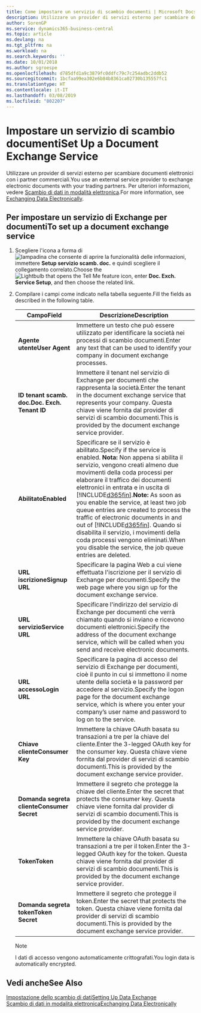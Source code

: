 ```yaml
---
title: Come impostare un servizio di scambio documenti | Microsoft Docs
description: Utilizzare un provider di servizi esterno per scambiare documenti elettronici con i partner commerciali.
author: SorenGP
ms.service: dynamics365-business-central
ms.topic: article
ms.devlang: na
ms.tgt_pltfrm: na
ms.workload: na
ms.search.keywords: ''
ms.date: 10/01/2018
ms.author: sgroespe
ms.openlocfilehash: d785dfd1a9c3879fc0ddfc79c7c254adbc2ddb52
ms.sourcegitcommit: 1bcfaa99ea302e6b84b8361ca02730b135557fc1
ms.translationtype: HT
ms.contentlocale: it-IT
ms.lasthandoff: 03/08/2019
ms.locfileid: "802207"
---
```

# <a name="set-up-a-document-exchange-service"></a><span data-ttu-id="65f83-103">Impostare un servizio di scambio documenti</span><span class="sxs-lookup"><span data-stu-id="65f83-103">Set Up a Document Exchange Service</span></span>
<span data-ttu-id="65f83-104">Utilizzare un provider di servizi esterno per scambiare documenti elettronici con i partner commerciali.</span><span class="sxs-lookup"><span data-stu-id="65f83-104">You use an external service provider to exchange electronic documents with your trading partners.</span></span> <span data-ttu-id="65f83-105">Per ulteriori informazioni, vedere [Scambio di dati in modalità elettronica](across-data-exchange.md).</span><span class="sxs-lookup"><span data-stu-id="65f83-105">For more information, see [Exchanging Data Electronically](across-data-exchange.md).</span></span>  

## <a name="to-set-up-a-document-exchange-service"></a><span data-ttu-id="65f83-106">Per impostare un servizio di Exchange per documenti</span><span class="sxs-lookup"><span data-stu-id="65f83-106">To set up a document exchange service</span></span>  
1. <span data-ttu-id="65f83-107">Scegliere l'icona a forma di ![lampadina che consente di aprire la funzionalità delle informazioni](media/ui-search/search_small.png "Informazioni sull'operazione che si desidera eseguire"), immettere **Setup servizio scamb. doc.** e quindi scegliere il collegamento correlato.</span><span class="sxs-lookup"><span data-stu-id="65f83-107">Choose the ![Lightbulb that opens the Tell Me feature](media/ui-search/search_small.png "Tell me what you want to do") icon, enter **Doc. Exch. Service Setup**, and then choose the related link.</span></span>  
2. <span data-ttu-id="65f83-108">Compilare i campi come indicato nella tabella seguente.</span><span class="sxs-lookup"><span data-stu-id="65f83-108">Fill the fields as described in the following table.</span></span>  

    |<span data-ttu-id="65f83-109">Campo</span><span class="sxs-lookup"><span data-stu-id="65f83-109">Field</span></span>|<span data-ttu-id="65f83-110">Descrizione</span><span class="sxs-lookup"><span data-stu-id="65f83-110">Description</span></span>|  
    |---------------------------------|---------------------------------------|  
    |<span data-ttu-id="65f83-111">**Agente utente**</span><span class="sxs-lookup"><span data-stu-id="65f83-111">**User Agent**</span></span>|<span data-ttu-id="65f83-112">Immettere un testo che può essere utilizzato per identificare la società nei processi di scambio documenti.</span><span class="sxs-lookup"><span data-stu-id="65f83-112">Enter any text that can be used to identify your company in document exchange processes.</span></span>|  
    |<span data-ttu-id="65f83-113">**ID tenant scamb. doc.**</span><span class="sxs-lookup"><span data-stu-id="65f83-113">**Doc. Exch. Tenant ID**</span></span>|<span data-ttu-id="65f83-114">Immettere il tenant nel servizio di Exchange per documenti che rappresenta la società.</span><span class="sxs-lookup"><span data-stu-id="65f83-114">Enter the tenant in the document exchange service that represents your company.</span></span> <span data-ttu-id="65f83-115">Questa chiave viene fornita dal provider di servizi di scambio documenti.</span><span class="sxs-lookup"><span data-stu-id="65f83-115">This is provided by the document exchange service provider.</span></span>|  
    |<span data-ttu-id="65f83-116">**Abilitato**</span><span class="sxs-lookup"><span data-stu-id="65f83-116">**Enabled**</span></span>|<span data-ttu-id="65f83-117">Specificare se il servizio è abilitato.</span><span class="sxs-lookup"><span data-stu-id="65f83-117">Specify if the service is enabled.</span></span> <span data-ttu-id="65f83-118">**Nota:** Non appena si abilita il servizio, vengono creati almeno due movimenti della coda processi per elaborare il traffico dei documenti elettronici in entrata e in uscita di [!INCLUDE[d365fin](includes/d365fin_md.md)].</span><span class="sxs-lookup"><span data-stu-id="65f83-118">**Note:**  As soon as you enable the service, at least two job queue entries are created to process the traffic of electronic documents in and out of [!INCLUDE[d365fin](includes/d365fin_md.md)].</span></span> <span data-ttu-id="65f83-119">Quando si disabilita il servizio, i movimenti della coda processi vengono eliminati.</span><span class="sxs-lookup"><span data-stu-id="65f83-119">When you disable the service, the job queue entries are deleted.</span></span>|  
    |<span data-ttu-id="65f83-120">**URL iscrizione**</span><span class="sxs-lookup"><span data-stu-id="65f83-120">**Signup URL**</span></span>|<span data-ttu-id="65f83-121">Specificare la pagina Web a cui viene effettuata l'iscrizione per il servizio di Exchange per documenti.</span><span class="sxs-lookup"><span data-stu-id="65f83-121">Specify the web page where you sign up for the document exchange service.</span></span>|  
    |<span data-ttu-id="65f83-122">**URL servizio**</span><span class="sxs-lookup"><span data-stu-id="65f83-122">**Service URL**</span></span>|<span data-ttu-id="65f83-123">Specificare l'indirizzo del servizio di Exchange per documenti che verrà chiamato quando si inviano e ricevono documenti elettronici.</span><span class="sxs-lookup"><span data-stu-id="65f83-123">Specify the address of the document exchange service, which will be called when you send and receive electronic documents.</span></span>|  
    |<span data-ttu-id="65f83-124">**URL accesso**</span><span class="sxs-lookup"><span data-stu-id="65f83-124">**Login URL**</span></span>|<span data-ttu-id="65f83-125">Specificare la pagina di accesso del servizio di Exchange per documenti, cioè il punto in cui si immettono il nome utente della società e la password per accedere al servizio.</span><span class="sxs-lookup"><span data-stu-id="65f83-125">Specify the logon page for the document exchange service, which is where you enter your company’s user name and password to log on to the service.</span></span>|  
    |<span data-ttu-id="65f83-126">**Chiave cliente**</span><span class="sxs-lookup"><span data-stu-id="65f83-126">**Consumer Key**</span></span>|<span data-ttu-id="65f83-127">Immettere la chiave OAuth basata su transazioni a tre per la chiave del cliente.</span><span class="sxs-lookup"><span data-stu-id="65f83-127">Enter the 3-legged OAuth key for the consumer key.</span></span> <span data-ttu-id="65f83-128">Questa chiave viene fornita dal provider di servizi di scambio documenti.</span><span class="sxs-lookup"><span data-stu-id="65f83-128">This is provided by the document exchange service provider.</span></span>|  
    |<span data-ttu-id="65f83-129">**Domanda segreta cliente**</span><span class="sxs-lookup"><span data-stu-id="65f83-129">**Consumer Secret**</span></span>|<span data-ttu-id="65f83-130">Immettere il segreto che protegge la chiave del cliente.</span><span class="sxs-lookup"><span data-stu-id="65f83-130">Enter the secret that protects the consumer key.</span></span> <span data-ttu-id="65f83-131">Questa chiave viene fornita dal provider di servizi di scambio documenti.</span><span class="sxs-lookup"><span data-stu-id="65f83-131">This is provided by the document exchange service provider.</span></span>|  
    |<span data-ttu-id="65f83-132">**Token**</span><span class="sxs-lookup"><span data-stu-id="65f83-132">**Token**</span></span>|<span data-ttu-id="65f83-133">Immettere la chiave OAuth basata su transazioni a tre per il token.</span><span class="sxs-lookup"><span data-stu-id="65f83-133">Enter the 3-legged OAuth key for the token.</span></span> <span data-ttu-id="65f83-134">Questa chiave viene fornita dal provider di servizi di scambio documenti.</span><span class="sxs-lookup"><span data-stu-id="65f83-134">This is provided by the document exchange service provider.</span></span>|  
    |<span data-ttu-id="65f83-135">**Domanda segreta token**</span><span class="sxs-lookup"><span data-stu-id="65f83-135">**Token Secret**</span></span>|<span data-ttu-id="65f83-136">Immettere il segreto che protegge il token.</span><span class="sxs-lookup"><span data-stu-id="65f83-136">Enter the secret that protects the token.</span></span> <span data-ttu-id="65f83-137">Questa chiave viene fornita dal provider di servizi di scambio documenti.</span><span class="sxs-lookup"><span data-stu-id="65f83-137">This is provided by the document exchange service provider.</span></span>|  

    > [!NOTE]  
    > <span data-ttu-id="65f83-138">I dati di accesso vengono automaticamente crittografati.</span><span class="sxs-lookup"><span data-stu-id="65f83-138">You login data is automatically encrypted.</span></span>

## <a name="see-also"></a><span data-ttu-id="65f83-139">Vedi anche</span><span class="sxs-lookup"><span data-stu-id="65f83-139">See Also</span></span>  
[<span data-ttu-id="65f83-140">Impostazione dello scambio di dati</span><span class="sxs-lookup"><span data-stu-id="65f83-140">Setting Up Data Exchange</span></span>](across-set-up-data-exchange.md)  
[<span data-ttu-id="65f83-141">Scambio di dati in modalità elettronica</span><span class="sxs-lookup"><span data-stu-id="65f83-141">Exchanging Data Electronically</span></span>](across-data-exchange.md)
